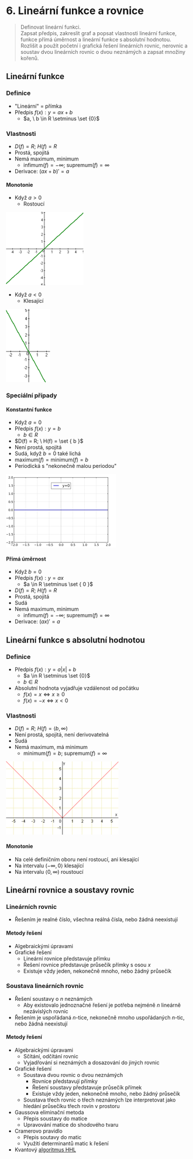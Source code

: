 # 6. Lineární funkce a rovnice

> Definovat lineární funkci. \
> Zapsat předpis, zakreslit graf a popsat vlastnosti lineární funkce, funkce přímá úměrnost a lineární funkce s absolutní hodnotou. \
> Rozlišit a použít početní i grafická řešení lineárních rovnic, nerovnic a soustav dvou lineárních rovnic o dvou neznámých a zapsat množiny kořenů.

## Lineární funkce

### Definice

- "Lineární" = přímka
- Předpis $f(x): y = a x + b$
  - $a, \ b \in R \setminus \set {0}$

### Vlastnosti

- $D(f) = R; \ H(f) = R$
- Prostá, spojitá
- Nemá maximum, minimum
  - $\text{infimum}(f) = -\infty; \ \text{supremum}(f) = \infty$
- Derivace: $(ax + b)' = a$

#### Monotonie

- Když $a > 0$
  - Rostoucí

![Rostoucí lineární funkce](./linearni_rostouci.png)

- Když $a < 0$
  - Klesající

![Klesající lineární funkce](./linearni_klesajici.png)

### Speciální případy

#### Konstantní funkce

- Když $a = 0$
- Předpis $f(x): y = b$
  - $b \in R$
- $D(f) = R; \ H(f) = \set { b }$
- Není prostá, spojitá
- Sudá, když $b = 0$ také lichá
- $\text{maximum}(f) = \text{minimum}(f) = b$
- Periodická s "nekonečně malou periodou"

![Konstantní funkce](./konstantni_funkce.png)

#### Přímá úměrnost

- Když $b = 0$
- Předpis $f(x): y = ax$
  - $a \in R \setminus \set { 0 }$
- $D(f) = R; \ H(f) = R$
- Prostá, spojitá
- Sudá
- Nemá maximum, minimum
  - $\text{infimum}(f) = -\infty; \ \text{supremum}(f) = \infty$
- Derivace: $(ax)' = a$

## Lineární funkce s absolutní hodnotou

### Definice

- Předpis $f(x): y = a |x| + b$
  - $a \in R \setminus \set {0}$
  - $b \in R$
- Absolutní hodnota vyjadřuje vzdálenost od počátku
  - $f(x) = x \iff x \ge 0$
  - $f(x) = -x \iff x < 0$

### Vlastnosti

- $D(f) = R; \ H(f) = \langle b, \infty)$
- Není prostá, spojitá, není derivovatelná
- Sudá
- Nemá maximum, má minimum
  - $\text{minimum}(f) = b; \ \text{supremum}(f) = \infty$

![Lineární funkce s absolutní hodnotou](./absolutni_funkce.png)

#### Monotonie

- Na celé definičním oboru není rostoucí, ani klesající
- Na intervalu $(-\infty, 0 \rangle$ klesající
- Na intervalu $\langle 0, \infty)$ roustoucí

## Lineární rovnice a soustavy rovnic

### Lineárních rovnic

- Řešením je realné číslo, všechna reálná čísla, nebo žádná neexistují

#### Metody řešení

- Algebraickými úpravami
- Grafické řešení
  - Lineární rovnice představuje přímku
  - Řešení rovnice představuje průsečík přímky s osou $x$
  - Existuje vždy jeden, nekonečně mnoho, nebo žádný průsečík

### Soustava lineárních rovnic

- Řešení soustavy o $n$ neznámých
  - Aby existovalo jednoznačné řešení je potřeba nejméně $n$ lineárně nezávislých rovnic
- Řešením je uspořádaná $n$-tice, nekonečně mnoho uspořádaných $n$-tic, nebo žádná neexistují

#### Metody řešení

- Algebraickými úpravami
  - Sčítání, odčítání rovnic
  - Vyjadřování si neznámých a dosazování do jiných rovnic
- Grafické řešení
  - Soustava dvou rovnic o dvou neznámých
    - Rovnice představují přímky
    - Řešení soustavy představuje průsečík přímek
    - Existuje vždy jeden, nekonečně mnoho, nebo žádný průsečík
  - Soustava třech rovnic o třech neznámých lze interpretovat jako hledání průsečíku třech rovin v prostoru
- Gaussova eliminační metoda
  - Přepis soustavy do matice
  - Upravování matice do shodového tvaru
- Cramerovo pravidlo
  - Přepis soutavy do matic
  - Využití determinantů matic k řešení
- Kvantový [algoritmus HHL](https://en.wikipedia.org/wiki/HHL_algorithm)
